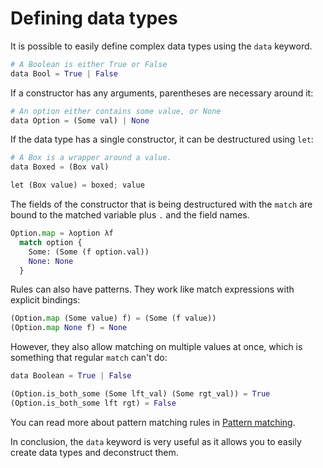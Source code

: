 # Defining data types

It is possible to easily define complex data types using the `data` keyword.

```py
# A Boolean is either True or False
data Bool = True | False
```

If a constructor has any arguments, parentheses are necessary around it:
```py
# An option either contains some value, or None
data Option = (Some val) | None
```

If the data type has a single constructor, it can be destructured using `let`:
```py
# A Box is a wrapper around a value.
data Boxed = (Box val)

let (Box value) = boxed; value
```

The fields of the constructor that is being destructured with the `match` are bound to the matched variable plus `.` and the field names.
```py
Option.map = λoption λf
  match option {
    Some: (Some (f option.val))
    None: None
  }
```

Rules can also have patterns.
They work like match expressions with explicit bindings:

```py
(Option.map (Some value) f) = (Some (f value))
(Option.map None f) = None
```

However, they also allow matching on multiple values at once, which is something that regular `match` can't do:

```py
data Boolean = True | False

(Option.is_both_some (Some lft_val) (Some rgt_val)) = True
(Option.is_both_some lft rgt) = False
```

You can read more about pattern matching rules in [Pattern matching](/docs/pattern-matching.md).

In conclusion, the `data` keyword is very useful as it allows you to easily create data types and deconstruct them.
